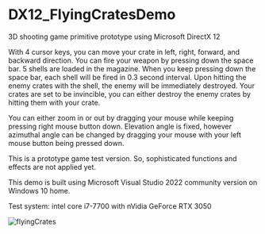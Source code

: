 # DX12_FlyingCratesDemo

3D shooting game primitive prototype using Microsoft DirectX 12

With 4 cursor keys, you can move your crate in left, right, forward, and backward direction. You can fire your weapon by pressing down the space bar. 5 shells are loaded in the magazine. When you keep pressing down the space bar, each shell will be fired in 0.3 second interval. Upon hitting the enemy crates with the shell, the enemy will be immediately destroyed. Your crates are set to be invincible, you can either destroy the enemy crates by hitting them with your crate.

You can either zoom in or out by dragging your mouse while keeping pressing right mouse button down. Elevation angle is fixed, however azimuthal angle can be changed by dragging your mouse with your left mouse button being pressed down.

This is a prototype game test version. So, sophisticated functions and effects are not applied yet.

This demo is built using Microsoft Visual Studio 2022 community version on Windows 10 home.

Test system: intel core i7-7700 with nVidia GeForce RTX 3050

![flyingCrates](https://github.com/eisbaer137/DX12_FlyingCratesDemo/assets/166890279/c84d5408-9495-41d4-bc07-35f4928be5f2)
